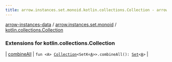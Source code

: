 ```yaml
---
title: arrow.instances.set.monoid.kotlin.collections.Collection - arrow-instances-data
---
```


[arrow-instances-data](../../index.html) / [arrow.instances.set.monoid](../index.html) / [kotlin.collections.Collection](./index.html)

### Extensions for kotlin.collections.Collection

| [combineAll](combine-all.html) | `fun <A> `[`Collection`](https://kotlinlang.org/api/latest/jvm/stdlib/kotlin.collections/-collection/index.html)`<SetK<`[`A`](combine-all.html#A)`>>.combineAll(): `[`Set`](https://kotlinlang.org/api/latest/jvm/stdlib/kotlin.collections/-set/index.html)`<`[`A`](combine-all.html#A)`>` |

